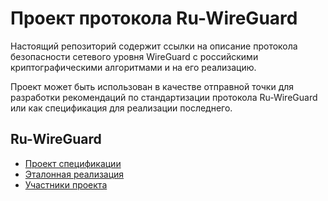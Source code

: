 # Проект протокола Ru-WireGuard

Настоящий репозиторий содержит ссылки на описание протокола безопасности сетевого уровня WireGuard с российскими криптографическими алгоритмами и на его реализацию.

Проект может быть использован в качестве отправной точки для разработки рекомендаций по стандартизации протокола Ru-WireGuard 
или как спецификация для реализации последнего.

## Ru-WireGuard

- [Проект спецификации](https://github.com/bi-zone/ruwireguard-spec/ruwireguard-draft.md)
- [Эталонная реализация](https://github.com/bi-zone/ruwireguard-go)
- [Участники проекта](https://github.com/bi-zone/ruwireguard-spec/contributors.md)
